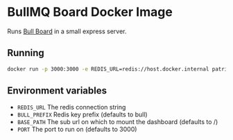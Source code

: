 # BullMQ Board Docker Image

Runs [Bull Board](https://github.com/vcapretz/bull-board) in a small express server.

## Running

```sh
docker run -p 3000:3000 -e REDIS_URL=redis://host.docker.internal patrixr/bullmq-board
```

## Environment variables

- `REDIS_URL` The redis connection string
- `BULL_PREFIX` Redis key prefix (defaults to bull)
- `BASE_PATH` The sub url on which to mount the dashboard (defaults to /)
- `PORT` The port to run on (defaults to 3000)

